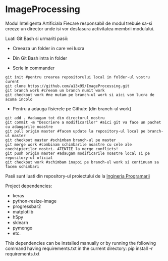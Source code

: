 # ImageProcessing
Modul Inteligenta Artificiala
Fiecare responsabil de modul trebuie sa-si creeze un director unde isi vor desfasura activitatea membrii modulului.

Luati Git Bash si urmariti pasii:

* Creeaza un folder in care vei lucra

* Din Git Bash intra in folder

* Scrie in commander
```
git init #pentru crearea repositorului local in folder-ul vostru curent
git clone https://github.com/a13x95/ImageProcessing.git
git branch work #creeam un branch numit work
git checkout work #ne mutam pe branch-ul work si aici vom lucra de acuma incolo
```

* Pentru a adauga fisierele pe Github: (din branch-ul work)
```
git add . #adaugam tot din directorul nostru
git commit -m "Descriere a modificarilor" #aici git va face un pachet cu adaugarile noastre
git pull origin master #facem update la repository-ul local pe branch-ul master
git checkout master #schimbam branch-ul pe master
git merge work #combinam schimbarile noastre cu cele ale coechipierilor nostri. ATENTIE la merge conflicts!
git push origin master #adaugam modificarile noastre local si pe repository-ul oficial
git checkout work #schimbam inapoi pe branch-ul work si continuam sa facem schimbari
```	
Pasii sunt luati din repository-ul proiectului de la [Ingineria Programarii](https://github.com/fistinflame/IngineriaProgramarii/)


Project dependencies:
   - keras
   - python-resize-image
   - progressbar2
   - matplotlib
   - h5py
   - sklearn
   - pymongo
   - etc.
   
This dependencies can be installed manually or by running the following
command having requirements.txt in the current directory:
pip install -r requirements.txt